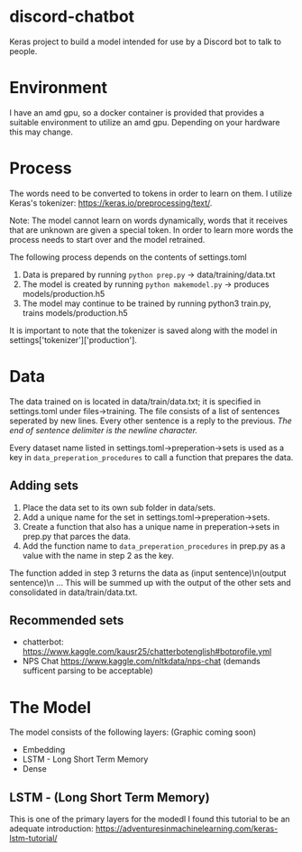 # discord-chatbot
Keras project to build a model intended for use by a Discord bot to talk to people.

# Environment
I have an amd gpu, so a docker container is provided that provides a suitable environment to utilize  an amd gpu.
Depending on your hardware this may change.

# Process
The words need to be converted to tokens in order to learn on them.
I utilize Keras's tokenizer: https://keras.io/preprocessing/text/.

Note: The model cannot learn on words dynamically, words that it receives that are
unknown are given a special token. In order to learn more words the process needs to start over and the model
retrained. 

The following process depends on the contents of settings.toml

1. Data is prepared by running ```python prep.py``` -> data/training/data.txt 
2. The model is created by running ```python makemodel.py``` -> produces models/production.h5
3. The model may continue to be trained by running python3 train.py, trains models/production.h5

It is important to note that the tokenizer is saved along with the model in settings['tokenizer']['production'].

# Data
The data trained on is located in data/train/data.txt; it is specified in settings.toml under files->training.
The file consists of a list of sentences seperated by new lines. Every other sentence is a reply to the previous.
*The end of sentence delimiter is the newline character.*

Every dataset name listed in settings.toml->preperation->sets is used as a key in ```data_preperation_procedures``` to call a function that prepares the data.

## Adding sets
1) Place the data set to its own sub folder in data/sets.
2) Add a unique name for the set in settings.toml->preperation->sets.
3) Create a function that also has a unique name in preperation->sets in prep.py that parces the data.
4) Add the function name to ```data_preperation_procedures``` in prep.py as a value with the name in step 2 as the key.  

The function added in step 3 returns the data as (input sentence)\n(output sentence)\n ...
This will be summed up with the output of the other sets and consolidated in data/train/data.txt.

## Recommended sets
* chatterbot: https://www.kaggle.com/kausr25/chatterbotenglish#botprofile.yml
* NPS Chat https://www.kaggle.com/nltkdata/nps-chat (demands sufficent parsing to be acceptable)

# The Model
The model consists of the following layers:
(Graphic coming soon)

* Embedding
* LSTM - Long Short Term Memory
* Dense

## LSTM - (Long Short Term Memory)
This is one of the primary layers for the modedl
I found this tutorial to be an adequate introduction: https://adventuresinmachinelearning.com/keras-lstm-tutorial/
